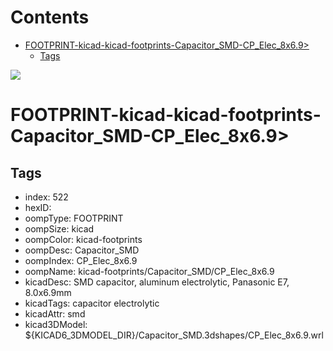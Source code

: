 



Contents
========

* [FOOTPRINT-kicad-kicad-footprints-Capacitor_SMD-CP_Elec_8x6.9>](#footprint-kicad-kicad-footprints-capacitor_smd-cp_elec_8x69)
	* [Tags](#tags)
  
![][im]
# FOOTPRINT-kicad-kicad-footprints-Capacitor_SMD-CP_Elec_8x6.9>

## Tags

- index: 522
- hexID: 
- oompType: FOOTPRINT
- oompSize: kicad
- oompColor: kicad-footprints
- oompDesc: Capacitor_SMD
- oompIndex: CP_Elec_8x6.9
- oompName: kicad-footprints/Capacitor_SMD/CP_Elec_8x6.9
- kicadDesc: SMD capacitor, aluminum electrolytic, Panasonic E7, 8.0x6.9mm
- kicadTags: capacitor electrolytic
- kicadAttr: smd
- kicad3DModel: ${KICAD6_3DMODEL_DIR}/Capacitor_SMD.3dshapes/CP_Elec_8x6.9.wrl



[im]: image.png

